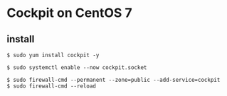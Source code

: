 # Cockpit on CentOS 7

## install

```console
$ sudo yum install cockpit -y
```

```console
$ sudo systemctl enable --now cockpit.socket
```

```console
$ sudo firewall-cmd --permanent --zone=public --add-service=cockpit
$ sudo firewall-cmd --reload
```
